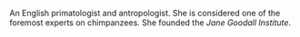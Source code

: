 An English primatologist and antropologist. She is considered one of the
foremost experts on chimpanzees. She founded the *Jane Goodall Institute*.
